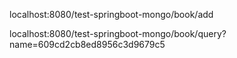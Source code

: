 localhost:8080/test-springboot-mongo/book/add

localhost:8080/test-springboot-mongo/book/query?name=609cd2cb8ed8956c3d9679c5